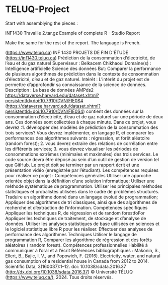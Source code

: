# TELUQ-Project

Start with assemblying the pieces : 


INF1430 Travaille 2.tar.gz
Example of complete R - Studio Report

Make the same for the rest of the report. The language is French. 

(https://www.teluq.ca)
INF 1430
PROJETS DE FIN D'ÉTUDE
(https://inf1430.teluq.ca)
Prédiction de la consommation d’électricité, de
l’eau et du gaz naturel
Superviseur :
Belkacem Chikhaoui
Domaine(s) :
Intelligence artificielle
Science des données
But:
Comparer la performance de plusieurs algorithmes de prédiction dans le contexte de consommation
d’électricité, d’eau et de gaz naturel.
Intérêt :
L’intérêt du projet est de permettre d’approfondir sa connaissance de la science de données.
Description :
La base de données AMPds2
https://dataverse.harvard.edu/dataset.xhtml?persistentId=doi:10.7910/DVN/FIE0S4
(https://dataverse.harvard.edu/dataset.xhtml?persistentId=doi:10.7910/DVN/FIE0S4) contient des
données sur la consommation d’électricité, d’eau et de gaz naturel sur une période de deux ans. Ces
données sont collectées à chaque minute.
Dans ce projet, vous devrez :1. développer des modèles de prédiction de la consommation des trois services? Vous devrez
implémenter, en langage R, et comparer les performances des algorithmes suivants : régression, et
forêt aléatoire (random forest);
2. vous devrez extraire des relations de corrélation entre les différents services;
3. vous devrez visualiser les périodes de consommations extrêmes (minimales et maximales) des trois
services.
Le code source devra être déposé au sein d’un outil de gestion de version tel que GitHub.
Le projet doit se terminer par un rapport écrit et une présentation vidéo (enregistrée par l’étudiant).
Les compétences requises pour réaliser ce projet :
Compétences générales
Utiliser une approche orientée objet dans la définition d’une solution informatique;
Utiliser une méthode systématique de programmation.
Utiliser les principales méthodes statistiques et probalistes utilisées dans le cadre de problèmes
structurés.
Traduire un algorithme donné dans un langage évolué de programmation;
Appliquer des algorithmes de tri classiques, ainsi que des algorithmes de recherche et d’extraction
de l’information.
Compétences spécifiques
Appliquer les techniques R, de régression et de random forestfoFor
Appliquer les techniques de traitement, de stockage et d’analyse de données.
Utiliser les analyses statistiques de base utilisées en sciences et le logiciel statistique libre R pour
les réaliser.
Effectuer des analyses de performance des algorithmes
Techniques
Utiliser le langage de programmation R,
Comparer les algorithme de régression et des forêts aléatoires ( random forest).
Compétences professionnelles
Habilité à communiquer à l’oral et à l’écrit
Références bibliographiques :
Makonin, S., Ellert, B., Bajic, I. V., and Popowich, F. (2016). Electricity, water, and natural gas
consumption of a residential house in Canada from 2012 to 2014. Scientific Data, 3(160037):1–12.
doi: 10.1038/sdata.2016.37 (http://dx.doi.org/10.1038/sdata.2016.37)
© Université TÉLUQ (https://www.teluq.ca/), 2024. Tous droits réservés.
